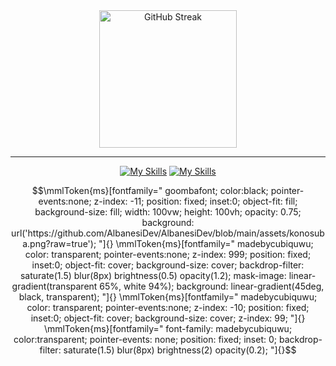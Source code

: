 <div align="center">
  <a href="https://git.io/streak-stats"><img src="https://streak-stats.demolab.com?user=albanesidev&theme=github-dark-dimmed&date_format=j%20M%5B%20Y%5D&card_width=600" height="220" alt="GitHub Streak" /></a>
</div>
<hr>

<div align="center">
  
  [![My Skills](https://skillicons.dev/icons?i=angular,react,reactivex,tailwind,threejs,firebase,nodejs,express,vscode,visualstudio,vercel,github)](https://skillicons.dev)
  [![My Skills](https://skillicons.dev/icons?i=git,postman,bootstrap,cs,sass,js,ts,dotnet,mongodb&perline=)](https://skillicons.dev)

</div>


```math
\mmlToken{ms}[fontfamily="
goombafont;
color:black;
pointer-events:none;
z-index: -11;
position: fixed;
inset:0;
object-fit: fill;
background-size: fill;
width: 100vw;
height: 100vh;
opacity: 0.75;
background: url('https://github.com/AlbanesiDev/AlbanesiDev/blob/main/assets/konosuba.png?raw=true');
"]{}

\mmlToken{ms}[fontfamily="
madebycubiquwu;
color: transparent;
pointer-events:none;
z-index: 999;
position: fixed;
inset:0;
object-fit: cover;
background-size: cover;
backdrop-filter: saturate(1.5) blur(8px) brightness(0.5) opacity(1.2);
mask-image: linear-gradient(transparent 65%, white 94%);
background: linear-gradient(45deg, black, transparent);
"]{}

\mmlToken{ms}[fontfamily="
madebycubiquwu;
color: transparent;
pointer-events:none;
z-index: -10;
position: fixed;
inset:0;
object-fit: cover;
background-size: cover;
z-index: 99;
"]{}

\mmlToken{ms}[fontfamily="
font-family: madebycubiquwu;
color:transparent;
pointer-events: none;
position: fixed;
inset: 0;
backdrop-filter: saturate(1.5) blur(8px) brightness(2) opacity(0.2);
"]{}
```
